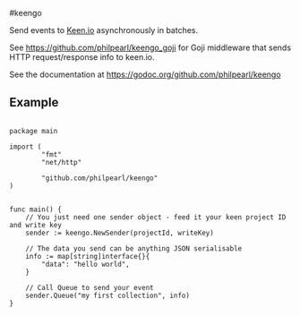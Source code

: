 #keengo

Send events to [Keen.io](https://keen.io) asynchronously in batches.

See https://github.com/philpearl/keengo_goji for Goji middleware that sends HTTP request/response info to keen.io.

See the documentation at https://godoc.org/github.com/philpearl/keengo

## Example

```golang

package main

import (
        "fmt"
        "net/http"

        "github.com/philpearl/keengo"
)


func main() {
    // You just need one sender object - feed it your keen project ID and write key
    sender := keengo.NewSender(projectId, writeKey)

    // The data you send can be anything JSON serialisable
    info := map[string]interface{}{
        "data": "hello world",
    }

    // Call Queue to send your event
    sender.Queue("my first collection", info)
}

```
